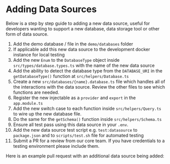 # Adding Data Sources

Below is a step by step guide to adding a new data source, useful for developers wanting to support a new database, data storage tool or other form of data source.

1. Add the demo database / file in the `demo/databases` folder
2. If applicable add this new data source to the development docker instance for local testing
3. Add the new `Enum` to the `DatabaseType` object inside `src/types/database.types.ts` with the name of the new data source
4. Add the ability to detect the database type from the `DATABASE_URI` in the `getDatabaseType()` function at `src/helpers/Database.ts` 
5. Create a new `src/databases/{name}.database.ts` file which handles all of the interactions with the data source. Review the other files to see which functions are needed.
6. Register the new injectable as a `provider` and `export` in the `app.module.ts`
7. Add the new switch case to each function inside `src/helpers/Query.ts` to wire up the new database file.
8. Do the same for the `getSchema()` function inside `src/helpers/Schema.ts`
9. Ensure all test pass using this data source in your `.env`.
10. Add the new data source test script e.g. `test:datasource` to `package.json` and to `scripts/test.sh` file for automated testing
11. Submit a PR for a review from our core team. If you have credentials to a testing environment please include them. 

Here is an example pull request with an additional data source being added: 

